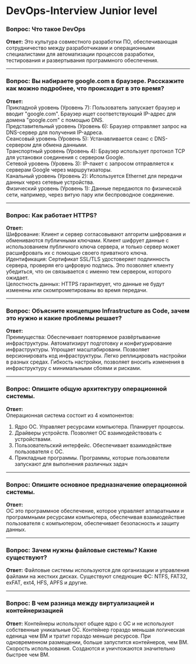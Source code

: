 # DevOps-Interview Junior level

### Вопрос: Что такое DevOps  
**Ответ:** 
Это культура совместного разработки ПО, обеспечивающая сотрудничество между разработчиками и операционными специалистами для автоматизации процессов разработки, тестирования и развертывания программного обеспечения.   

---
### Вопрос: Вы набираете google.com в браузере. Расскажите как можно подробнее, что происходит в это время?  
**Ответ:**  
Прикладной уровень (Уровень 7):
Пользователь запускает браузер и вводит "google.com".
Браузер ищет соответствующий IP-адрес для домена "google.com" с помощью DNS.  
Представительный уровень (Уровень 6):
Браузер отправляет запрос на DNS-сервер для получения IP-адреса.  
Сеансовый уровень (Уровень 5):
Устанавливается сеанс с DNS-сервером для обмена данными.  
Транспортный уровень (Уровень 4):
Браузер использует протокол TCP для установки соединения с сервером Google.  
Сетевой уровень (Уровень 3):
IP-пакет с запросом отправляется к серверам Google через маршрутизаторы.  
Канальный уровень (Уровень 2):
Используется Ethernet для передачи данных через сетевые устройства.  
Физический уровень (Уровень 1):
Данные передаются по физической сети, например, через витую пару или беспроводное соединение.

---
### Вопрос: Как работает HTTPS?
**Ответ:**  
Шифрование:
Клиент и сервер согласовывают алгоритм шифрования и обмениваются публичными ключами.
Клиент шифрует данные с использованием публичного ключа сервера, и только сервер может расшифровать их с помощью своего приватного ключа.  
Идентификация:
Сертификат SSL/TLS удостоверяет подлинность сервера, проверяя его цифровую подпись.
Это позволяет клиенту убедиться, что он связывается с именно тем сервером, которого ожидает.  
Целостность данных:
HTTPS гарантирует, что данные не будут изменены или скомпрометированы во время передачи.  

---
### Вопрос: Объясните концепцию Infrastructure as Code, зачем это нужно и какие проблемы решает?  
**Ответ:**  
Преимущества: Обеспечивает повторяемое развёртываение инфраструктуры. Автоматизирут подготовку и конфигурирование инфраструктуры. 
Упрощает масштабировани. Позволяет версионировать код инфраструктуры. Легко реплицировать настройки в разных средах. 
Гибкость настройки, позволяет вносить изменения в инфраструктуру с минимальными сбоями и рисками.

---
### Вопрос: Опишите общую архитектуру операционной системы.  
**Ответ:**  
Операционная система состоит из 4 компонентов:  
1) Ядро ОС. Управляет ресурсами компьютера. Планирует процессы.
2) Драйверы устройств. Позволяет ОС взаимодействовать с устройствами.
3) Пользовательский интерфейс. Обеспечивает взаимодействие пользователя с ОС.
4) Прикладные программы. Программы, которые пользователи запускают для выполнения различных задач

---
### Вопрос: Опишите основное предназначение операционной системы.
**Ответ:**  
ОС это программное обеспечение, которое управляет аппаратными и программными ресурсами компьютера, обеспечивая взаимодействие
пользователя с компьютером, обеспечивает безопасность и защиту данных.

---
### Вопрос: Зачем нужны файловые системы? Какие существуют?
**Ответ:**
Файловые системы используются для организации и управления файлами на жестких дисках. 
Существуют следующие ФС: NTFS, FAT32, exFAT, ext4, HFS, APFS и другие.

---
### Вопрос: В чем разница между виртуализацией и контейнеризацией
**Ответ:**
Контейнеры используют общее ядро с ОС и не используют собственные уникальные ОС.
Контейнер гораздо меньшая логическая еденица чем ВМ и тратит гораздо меньше ресурсов.
При одновременном размещении, больше запустится контейнеров, чем ВМ.
Скорость использования. Создаются и уничтожаются значительно быстрее чем ВМ.